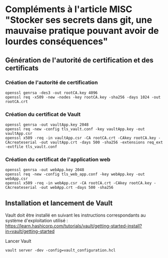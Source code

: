 # Compléments à l'article MISC "Stocker ses secrets dans git, une mauvaise pratique pouvant avoir de lourdes conséquences"

## Génération de l'autorité de certification et des certificats

### Création de l'autorité de certification

```
openssl genrsa -des3 -out rootCA.key 4096
openssl req -x509 -new -nodes -key rootCA.key -sha256 -days 1024 -out rootCA.crt
```

### Création du certificat de Vault

```
openssl genrsa -out vaultApp.key 2048
openssl req -new -config tls_vault.conf -key vaultApp.key -out vaultApp.csr
openssl x509 -req -in vaultApp.csr -CA rootCA.crt -CAkey rootCA.key -CAcreateserial -out vaultApp.crt -days 500 -sha256 -extensions req_ext -extfile tls_vault.conf
```

### Création du certificat de l'application web

```
openssl genrsa -out webApp.key 2048
openssl req -new -config tls_web_app.conf -key webApp.key -out webApp.csr
openssl x509 -req -in webApp.csr -CA rootCA.crt -CAkey rootCA.key -CAcreateserial -out webApp.crt -days 500 -sha256
```

## Installation et lancement de Vault

Vault doit être installé en suivant les instructions correspondants au système d'exploitation utilisé : https://learn.hashicorp.com/tutorials/vault/getting-started-install?in=vault/getting-started

Lancer Vault

```
vault server -dev -config=vault_configuration.hcl
```

